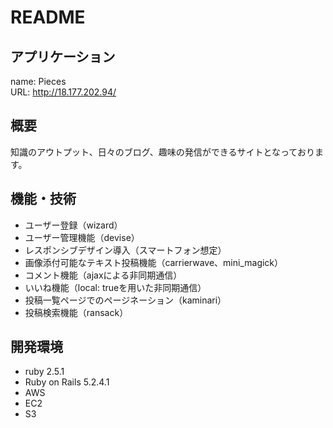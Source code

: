 # README

## アプリケーション
name: Pieces  
URL:  http://18.177.202.94/

## 概要
知識のアウトプット、日々のブログ、趣味の発信ができるサイトとなっております。

## 機能・技術
- ユーザー登録（wizard）
- ユーザー管理機能（devise）
- レスポンシブデザイン導入（スマートフォン想定）
- 画像添付可能なテキスト投稿機能（carrierwave、mini_magick）
- コメント機能（ajaxによる非同期通信）
- いいね機能（local: trueを用いた非同期通信）
- 投稿一覧ページでのページネーション（kaminari）
- 投稿検索機能（ransack）

## 開発環境
- ruby 2.5.1
- Ruby on Rails 5.2.4.1
- AWS
- EC2
- S3
